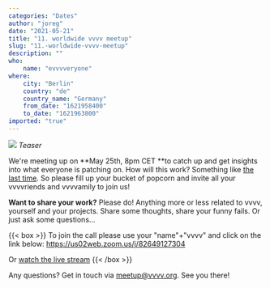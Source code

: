 ```yaml
---
categories: "Dates"
author: "joreg"
date: "2021-05-21"
title: "11. worldwide vvvv meetup"
slug: "11.-worldwide-vvvv-meetup"
description: ""
who: 
    name: "evvvveryone"
where: 
    city: "Berlin"
    country: "de"
    country_name: "Germany"
    from_date: "1621958400"
    to_date: "1621963800"
imported: "true"
---
```



![](vl.openai.png) 
*Teaser*

We're meeting up on **May 25th, 8pm CET **to catch up and get insights into what everyone is patching on. How will this work? Something like [the last time](https://youtu.be/ShUefLRL_H0). So please fill up your bucket of popcorn and invite all your vvvvriends and vvvvamily to join us!


**Want to share your work?**
Please do! Anything more or less related to vvvv, yourself and your projects. Share some thoughts, share your funny fails. Or just ask some questions...

{{< box >}}
To join the call please use your "name"+"vvvv" and click on the link below:
https://us02web.zoom.us/j/82649127304

Or [watch the live stream](https://www.youtube.com/watch?v=wuDZGIvxR9U){{< /box >}}

Any questions? Get in touch via meetup@vvvv.org. See you there!